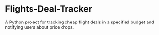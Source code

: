 # Flights-Deal-Tracker
A Python project for tracking cheap flight deals in a specified budget and notifying users about price drops.
